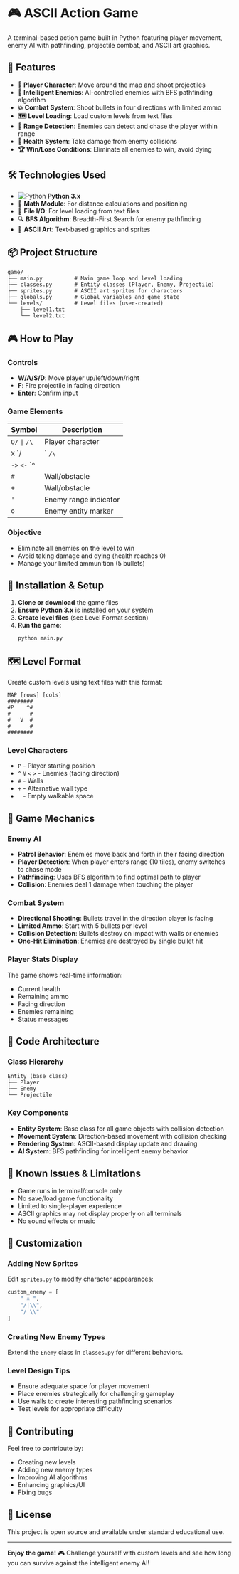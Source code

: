# 🎮 ASCII Action Game

A terminal-based action game built in Python featuring player movement, enemy AI with pathfinding, projectile combat, and ASCII art graphics.

## 🚀 Features

- **👤 Player Character**: Move around the map and shoot projectiles
- **🤖 Intelligent Enemies**: AI-controlled enemies with BFS pathfinding algorithm  
- **💥 Combat System**: Shoot bullets in four directions with limited ammo
- **🗺️ Level Loading**: Load custom levels from text files
- **🎯 Range Detection**: Enemies can detect and chase the player within range
- **💖 Health System**: Take damage from enemy collisions
- **🏆 Win/Lose Conditions**: Eliminate all enemies to win, avoid dying

## 🛠️ Technologies Used

- ![Python](https://img.shields.io/badge/Python-3776AB?style=flat&logo=python&logoColor=white) **Python 3.x**
- 🧮 **Math Module**: For distance calculations and positioning
- 📁 **File I/O**: For level loading from text files
- 🔍 **BFS Algorithm**: Breadth-First Search for enemy pathfinding
- 🎨 **ASCII Art**: Text-based graphics and sprites

## 📦 Project Structure

```
game/
├── main.py          # Main game loop and level loading
├── classes.py       # Entity classes (Player, Enemy, Projectile)
├── sprites.py       # ASCII art sprites for characters
├── globals.py       # Global variables and game state
└── levels/          # Level files (user-created)
    ├── level1.txt
    └── level2.txt
```

## 🎮 How to Play

### Controls
- **W/A/S/D**: Move player up/left/down/right
- **F**: Fire projectile in facing direction
- **Enter**: Confirm input

### Game Elements

| Symbol | Description |
|--------|-------------|
| `O/` `\|` `/\` | Player character |
| `X` `/|\` `/\` | Enemy character |
| `->` `<-` `^|` `|V` | Projectiles (bullets) |
| `#` | Wall/obstacle |
| `+` | Wall/obstacle |
| `'` | Enemy range indicator |
| `o` | Enemy entity marker |

### Objective
- Eliminate all enemies on the level to win
- Avoid taking damage and dying (health reaches 0)
- Manage your limited ammunition (5 bullets)

## 🚀 Installation & Setup

1. **Clone or download** the game files
2. **Ensure Python 3.x** is installed on your system
3. **Create level files** (see Level Format section)
4. **Run the game**:
   ```bash
   python main.py
   ```

## 🗺️ Level Format

Create custom levels using text files with this format:

```
MAP [rows] [cols]
########
#P    ^#
#      #
#   V  #
#      #
########
```

### Level Characters
- `P` - Player starting position
- `^` `V` `<` `>` - Enemies (facing direction)
- `#` - Walls
- `+` - Alternative wall type
- ` ` - Empty walkable space

## 🎯 Game Mechanics

### Enemy AI
- **Patrol Behavior**: Enemies move back and forth in their facing direction
- **Player Detection**: When player enters range (10 tiles), enemy switches to chase mode
- **Pathfinding**: Uses BFS algorithm to find optimal path to player
- **Collision**: Enemies deal 1 damage when touching the player

### Combat System
- **Directional Shooting**: Bullets travel in the direction player is facing
- **Limited Ammo**: Start with 5 bullets per level
- **Collision Detection**: Bullets destroy on impact with walls or enemies
- **One-Hit Elimination**: Enemies are destroyed by single bullet hit

### Player Stats Display
The game shows real-time information:
- Current health
- Remaining ammo
- Facing direction
- Enemies remaining
- Status messages

## 🔧 Code Architecture

### Class Hierarchy
```
Entity (base class)
├── Player
├── Enemy
└── Projectile
```

### Key Components
- **Entity System**: Base class for all game objects with collision detection
- **Movement System**: Direction-based movement with collision checking
- **Rendering System**: ASCII-based display update and drawing
- **AI System**: BFS pathfinding for intelligent enemy behavior

## 🐛 Known Issues & Limitations

- Game runs in terminal/console only
- No save/load game functionality
- Limited to single-player experience
- ASCII graphics may not display properly on all terminals
- No sound effects or music

## 🎨 Customization

### Adding New Sprites
Edit `sprites.py` to modify character appearances:
```python
custom_enemy = [
    " ☠ ",
    "/|\\",
    "/ \\"
]
```

### Creating New Enemy Types
Extend the `Enemy` class in `classes.py` for different behaviors.

### Level Design Tips
- Ensure adequate space for player movement
- Place enemies strategically for challenging gameplay
- Use walls to create interesting pathfinding scenarios
- Test levels for appropriate difficulty

## 🤝 Contributing

Feel free to contribute by:
- Creating new levels
- Adding new enemy types
- Improving AI algorithms
- Enhancing graphics/UI
- Fixing bugs

## 📄 License

This project is open source and available under standard educational use.

---

**Enjoy the game!** 🎮 Challenge yourself with custom levels and see how long you can survive against the intelligent enemy AI!
